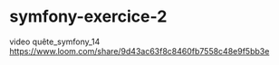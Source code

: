 # symfony-exercice-2
video quête_symfony_14
https://www.loom.com/share/9d43ac63f8c8460fb7558c48e9f5bb3e
